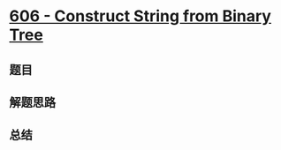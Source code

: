 # [606 - Construct String from Binary Tree](https://leetcode.com/problems/construct-string-from-binary-tree/)

## 题目


## 解题思路


## 总结


